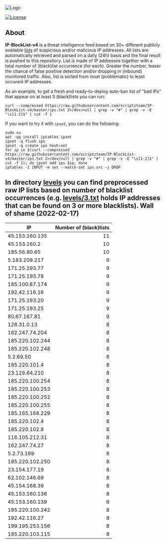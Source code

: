![Logo](https://i.imgur.com/PyKLAe7.png)

[![License](https://img.shields.io/badge/license-The_Unlicense-red.svg)](https://unlicense.org/)

About
----

**IP-BlockList-v4** is a threat intelligence feed based on 30+ different publicly available [lists](https://github.com/stamparm/maltrail) of suspicious and/or malicious IP addresses. All lists are automatically retrieved and parsed on a daily (24h) basis and the final result is pushed to this repository. List is made of IP addresses together with a total number of (black)list occurrence (for each). Greater the number, lesser the chance of false positive detection and/or dropping in (inbound) monitored traffic. Also, list is sorted from most (problematic) to least occurent IP addresses.

As an example, to get a fresh and ready-to-deploy auto-ban list of "bad IPs" that appear on at least 3 (black)lists you can run:

```
curl --compressed https://raw.githubusercontent.com/scriptzteam/IP-BlockList-v4/master/ips.txt 2>/dev/null | grep -v "#" | grep -v -E "\s[1-2]$" | cut -f 1
```

If you want to try it with `ipset`, you can do the following:

```
sudo su
apt -qq install iptables ipset
ipset -q flush ips
ipset -q create ips hash:net
for ip in $(curl --compressed https://raw.githubusercontent.com/scriptzteam/IP-BlockList-v4/master/ips.txt 2>/dev/null | grep -v "#" | grep -v -E "\s[1-2]$" | cut -f 1); do ipset add ips $ip; done
iptables -I INPUT -m set --match-set ips src -j DROP
```

In directory [levels](levels) you can find preprocessed raw IP lists based on number of blacklist occurrences (e.g. [levels/3.txt](levels/3.txt) holds IP addresses that can be found on 3 or more blacklists).
Wall of shame (2022-02-17)
----

|IP|Number of (black)lists|
|---|--:|
45.153.160.135|11
45.153.160.2|10
185.56.80.65|10
5.183.209.217|9
171.25.193.77|9
171.25.193.78|9
185.100.87.174|9
192.42.116.16|9
171.25.193.20|9
171.25.193.25|9
80.67.167.81|9
128.31.0.13|8
162.247.74.204|8
185.220.102.244|8
185.220.102.248|8
5.2.69.50|8
185.220.101.4|8
23.129.64.210|8
185.220.100.254|8
185.220.100.253|8
185.220.100.252|8
185.220.100.255|8
185.165.168.229|8
185.220.102.4|8
185.220.102.8|8
116.105.212.31|8
162.247.74.27|8
5.2.73.169|8
185.220.102.250|8
23.154.177.19|8
62.102.148.69|8
45.154.168.39|8
45.153.160.136|8
45.153.160.139|8
185.220.100.242|8
192.42.116.27|8
199.195.253.156|8
185.220.103.115|8

